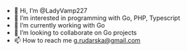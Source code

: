 - 👋 Hi, I’m @LadyVamp227
- 👀 I’m interested in programming with Go, PHP, Typescript
- 🌱 I’m currently working with Go
- 💞️ I’m looking to collaborate on Go projects
- 📫 How to reach me g.rudarska@gmail.com

<!---
LadyVamp227/LadyVamp227 is a ✨ special ✨ repository because its `README.md` (this file) appears on your GitHub profile.
You can click the Preview link to take a look at your changes.
--->
